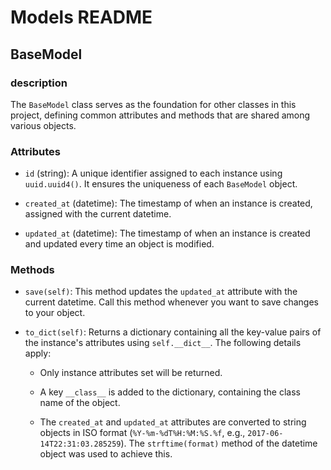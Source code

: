 # Models README

## BaseModel
### description

The `BaseModel` class serves as the foundation for other classes in this project, defining common attributes and methods that are shared among various objects.

### Attributes

- `id` (string): A unique identifier assigned to each instance using `uuid.uuid4()`. It ensures the uniqueness of each `BaseModel` object.

- `created_at` (datetime): The timestamp of when an instance is created, assigned with the current datetime.

- `updated_at` (datetime): The timestamp of when an instance is created and updated every time an object is modified.

### Methods

- `save(self)`: This method updates the `updated_at` attribute with the current datetime. Call this method whenever you want to save changes to your object.

- `to_dict(self)`: Returns a dictionary containing all the key-value pairs of the instance's attributes using `self.__dict__`. The following details apply:

  - Only instance attributes set will be returned.

  - A key `__class__` is added to the dictionary, containing the class name of the object.

  - The `created_at` and `updated_at` attributes are converted to string objects in ISO format (`%Y-%m-%dT%H:%M:%S.%f`, e.g., `2017-06-14T22:31:03.285259`). The `strftime(format)` method of the datetime object was used to achieve this.
